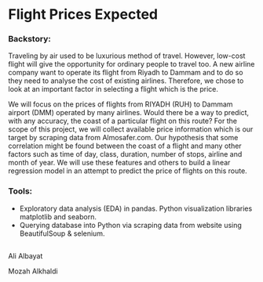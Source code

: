 # **Flight Prices Expected**

### **Backstory:**

Traveling by air used to be luxurious method of travel. However, low-cost flight will give the opportunity for ordinary people to travel too. A new airline company want to operate its flight from Riyadh to Dammam and to do so they need to analyse the cost of existing airlines. Therefore, we chose to look at an important factor in selecting a flight which is the price.

We will focus on the prices of flights from RIYADH (RUH) to Dammam airport (DMM) operated by many airlines. Would there be a way to predict, with any accuracy, the coast of a particular flight on this route? For the scope of this project, we will collect available price information which is our target by scraping data from Almosafer.com. Our hypothesis that some correlation might be found between the coast of a flight and many other factors such as time of day, class, duration, number of stops, airline and month of year. We will use these features and others to build a linear regression model in an attempt to predict the price of flights on this route.

### **Tools:**

- Exploratory data analysis (EDA) in pandas. Python visualization libraries matplotlib and seaborn.
- Querying database into Python via scraping data from website using BeautifulSoup &amp; selenium.

##
Ali Albayat

Mozah Alkhaldi

